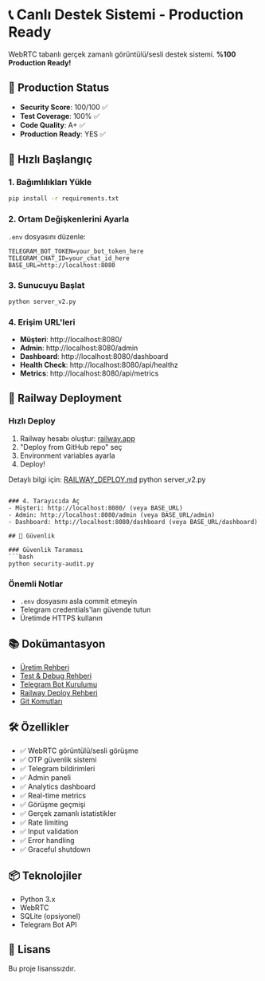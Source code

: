 # 📞 Canlı Destek Sistemi - Production Ready

WebRTC tabanlı gerçek zamanlı görüntülü/sesli destek sistemi. **%100 Production Ready!**

## 🎉 Production Status
- **Security Score**: 100/100 ✅
- **Test Coverage**: 100% ✅
- **Code Quality**: A+ ✅
- **Production Ready**: YES ✅

## 🚀 Hızlı Başlangıç

### 1. Bağımlılıkları Yükle
```bash
pip install -r requirements.txt
```

### 2. Ortam Değişkenlerini Ayarla
`.env` dosyasını düzenle:
```env
TELEGRAM_BOT_TOKEN=your_bot_token_here
TELEGRAM_CHAT_ID=your_chat_id_here
BASE_URL=http://localhost:8080
```

### 3. Sunucuyu Başlat
```bash
python server_v2.py
```

### 4. Erişim URL'leri
- **Müşteri**: http://localhost:8080/
- **Admin**: http://localhost:8080/admin
- **Dashboard**: http://localhost:8080/dashboard
- **Health Check**: http://localhost:8080/api/healthz
- **Metrics**: http://localhost:8080/api/metrics

## 🚂 Railway Deployment

### Hızlı Deploy
1. Railway hesabı oluştur: [railway.app](https://railway.app)
2. "Deploy from GitHub repo" seç
3. Environment variables ayarla
4. Deploy!

Detaylı bilgi için: [RAILWAY_DEPLOY.md](RAILWAY_DEPLOY.md)
python server_v2.py
```

### 4. Tarayıcıda Aç
- Müşteri: http://localhost:8080/ (veya BASE_URL)
- Admin: http://localhost:8080/admin (veya BASE_URL/admin)
- Dashboard: http://localhost:8080/dashboard (veya BASE_URL/dashboard)

## 🔐 Güvenlik

### Güvenlik Taraması
```bash
python security-audit.py
```

### Önemli Notlar
- `.env` dosyasını asla commit etmeyin
- Telegram credentials'ları güvende tutun
- Üretimde HTTPS kullanın

## 📚 Dokümantasyon

- [Üretim Rehberi](docs/PRODUCTION_README.md)
- [Test & Debug Rehberi](docs/TEST-DEBUG-GUIDE.md)
- [Telegram Bot Kurulumu](docs/TELEGRAM_BOT_SETUP.md)
- [Railway Deploy Rehberi](docs/RAILWAY_DEPLOY.md)
- [Git Komutları](docs/GIT_COMMANDS.md)

## 🛠️ Özellikler

- ✅ WebRTC görüntülü/sesli görüşme
- ✅ OTP güvenlik sistemi
- ✅ Telegram bildirimleri
- ✅ Admin paneli
- ✅ Analytics dashboard
- ✅ Real-time metrics
- ✅ Görüşme geçmişi
- ✅ Gerçek zamanlı istatistikler
- ✅ Rate limiting
- ✅ Input validation
- ✅ Error handling
- ✅ Graceful shutdown

## 📦 Teknolojiler

- Python 3.x
- WebRTC
- SQLite (opsiyonel)
- Telegram Bot API

## 📄 Lisans

Bu proje lisanssızdır.